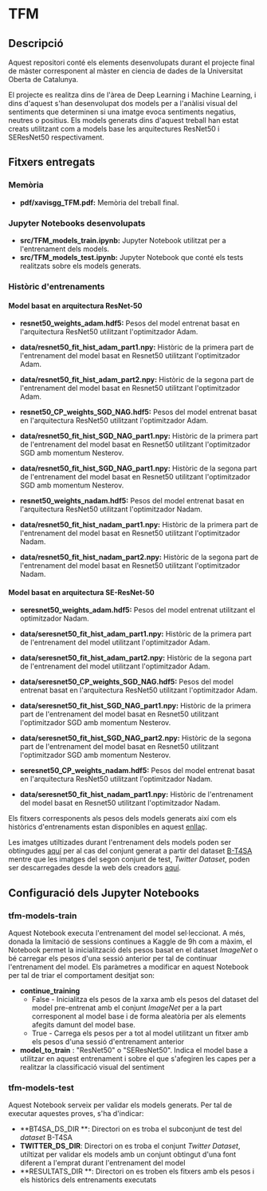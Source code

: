 # TFM

## Descripció
Aquest repositori conté els elements desenvolupats durant el projecte final de màster corresponent al màster en ciencia de dades de la Universitat Oberta de Catalunya.

El projecte es realitza dins de l'àrea de Deep Learning i Machine Learning, i dins d'aquest s'han desenvolupat dos models per a l'anàlisi visual del sentiments que determinen si una imatge evoca sentiments negatius, neutres o positius. Els models generats dins d'aquest treball han estat creats utilitzant com a models base les arquitectures ResNet50 i SEResNet50 respectivament.

## Fitxers entregats
### Memòria 
- **pdf/xavisgg_TFM.pdf:** Memòria del treball final.

### Jupyter Notebooks desenvolupats
- **src/TFM_models_train.ipynb:** Jupyter Notebook utilitzat per a l'entrenament dels models.
- **src/TFM_models_test.ipynb:** Jupyter Notebook que conté els tests realitzats sobre els models generats.

### Històric d'entrenaments

#### Model basat en arquitectura ResNet-50
- **resnet50_weights_adam.hdf5:** Pesos del model entrenat basat en l'arquitectura ResNet50 utilitzant l'optimitzador Adam.
- **data/resnet50_fit_hist_adam_part1.npy:** Històric de la primera part de l'entrenament del model basat en Resnet50 utilitzant l'optimitzador Adam.
- **data/resnet50_fit_hist_adam_part2.npy:** Històric de la segona part de l'entrenament del model basat en Resnet50 utilitzant l'optimitzador Adam.

- **resnet50_CP_weights_SGD_NAG.hdf5:** Pesos del model entrenat basat en l'arquitectura ResNet50 utilitzant l'optimitzador Adam.
- **data/resnet50_fit_hist_SGD_NAG_part1.npy:** Històric de la primera part de l'entrenament del model basat en Resnet50 utilitzant l'optimitzador SGD amb momentum      Nesterov.
- **data/resnet50_fit_hist_SGD_NAG_part1.npy:** Històric de la segona part de l'entrenament del model basat en Resnet50 utilitzant l'optimitzador SGD amb momentum          Nesterov.


- **resnet50_weights_nadam.hdf5:** Pesos del model entrenat basat en l'arquitectura ResNet50 utilitzant l'optimitzador Nadam.
- **data/resnet50_fit_hist_nadam_part1.npy:** Històric de la primera part de l'entrenament del model basat en Resnet50 utilitzant l'optimitzador Nadam.
- **data/resnet50_fit_hist_nadam_part2.npy:** Històric de la segona part de l'entrenament del model basat en Resnet50 utilitzant l'optimitzador Nadam.


#### Model basat en arquitectura SE-ResNet-50

- **seresnet50_weights_adam.hdf5:** Pesos del model entrenat utilitzant el optimitzador Nadam.
- **data/seresnet50_fit_hist_adam_part1.npy:** Històric de la primera part de l'entrenament del model utilitzant l'optimitzador Adam.
- **data/seresnet50_fit_hist_adam_part2.npy:** Històric de la segona part de l'entrenament del model  utilitzant l'optimitzador Adam.

- **data/seresnet50_CP_weights_SGD_NAG.hdf5:** Pesos del model entrenat basat en l'arquitectura ResNet50 utilitzant l'optimitzador Adam.
- **data/seresnet50_fit_hist_SGD_NAG_part1.npy:** Històric de la primera part de l'entrenament del model basat en Resnet50 utilitzant l'optimitzador SGD amb momentum      Nesterov.
- **data/seresnet50_fit_hist_SGD_NAG_part2.npy:** Històric de la segona part de l'entrenament del model basat en Resnet50 utilitzant l'optimitzador SGD amb momentum          Nesterov.


- **seresnet50_CP_weights_nadam.hdf5:** Pesos del model entrenat basat en l'arquitectura ResNet50 utilitzant l'optimitzador Nadam.
- **data/seresnet50_fit_hist_nadam_part1.npy:** Històric de l'entrenament del model basat en Resnet50 utilitzant l'optimitzador Nadam.

Els fitxers corresponents als pesos dels models generats així com els històrics d'entrenaments estan disponibles en aquest [enllaç](www.kaggle.com/dataset/e2add917e9b4b51fb8aa857aa92d7f65e38ab2fd073efdd3692fe5a44aec6cb6).

Les imatges utiltizades durant l'entrenament dels models poden ser obtingudes [aquí](www.kaggle.com/dataset/a0bb539e95b3d6cd2e948996deb674493e5955384d83c368d4f02a69d029db27) per al cas del conjunt generat a partir del dataset [B-T4SA](http://www.t4sa.it/) mentre que les imatges del segon conjunt de test, _Twitter Dataset_, poden ser descarregades desde la web dels creadors [aquí](https://www.ee.columbia.edu/ln/dvmm/vso/download/twitter_dataset.html).

## Configuració dels Jupyter Notebooks
### tfm-models-train
Aquest Notebook executa l'entrenament del model sel·leccionat. A més, donada la limitació de sessions continues a Kaggle de 9h com a màxim, el Notebook permet la inicialització dels pesos basat en el dataset _ImageNet_ o bé carregar els pesos d'una sessió anterior per tal de continuar l'entrenament del model. Els paràmetres a modificar en aquest Notebook per tal de triar el comportament desitjat son:

- **continue_training** 
  - False - Inicialitza els pesos de la xarxa amb els pesos del dataset del model pre-entrenat amb el conjunt _ImageNet_ per a la part corresponent al model base i de forma aleatòria per als elements afegits damunt del model base.
  - True - Carrega els pesos per a tot al model utilitzant un fitxer amb els pesos d'una sessió d'entrenament anterior
 - **model_to_train** : "ResNet50" o "SEResNet50". Indica el model base a utilitzar en aquest entrenament i sobre el que s'afegiren les capes per a realitzar la classificació visual del sentiment
 
 ### tfm-models-test
 Aquest Notebook serveix per validar els models generats. Per tal de executar aquestes proves, s'ha d'indicar:
 - **BT4SA_DS_DIR **: Directori on es troba el subconjunt de test del _dataset_ B-T4SA
 - **TWITTER_DS_DIR**: Directori on es troba el conjunt _Twitter Dataset_, utiltizat per validar els models amb un conjunt obtingut d'una font diferent a l'emprat durant l'entrenament del model
 - **RESULTATS_DIR **: Directori on es troben els fitxers amb els pesos i els històrics dels entrenaments executats
 
  
